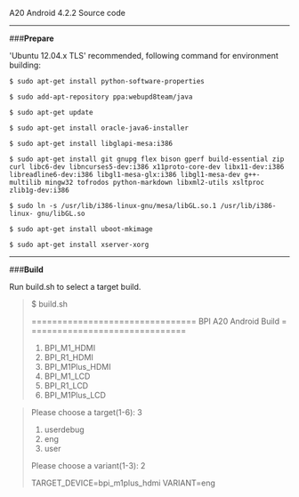  A20 Android 4.2.2 Source code

----------

###**Prepare**

 'Ubuntu 12.04.x TLS' recommended, following command for environment building:

`$ sudo apt-get install python-software-properties`

`$ sudo add-apt-repository ppa:webupd8team/java`

`$ sudo apt-get update`

`$ sudo apt-get install oracle-java6-installer`

`$ sudo apt-get install libglapi-mesa:i386`

`$ sudo apt-get install git gnupg flex bison gperf build-essential zip curl libc6-dev libncurses5-dev:i386 x11proto-core-dev libx11-dev:i386 libreadline6-dev:i386 libgl1-mesa-glx:i386 libgl1-mesa-dev g++-multilib mingw32 tofrodos python-markdown libxml2-utils xsltproc zlib1g-dev:i386`

`$ sudo ln -s /usr/lib/i386-linux-gnu/mesa/libGL.so.1 /usr/lib/i386-linux-
gnu/libGL.so`

`$ sudo apt-get install uboot-mkimage`

`$ sudo apt-get install xserver-xorg`


----------


###**Build**

Run build.sh to select a target build.

> $ build.sh
> 
> ================================
>        BPI A20 Android Build
> = ==============================
> 
> 
> 1. BPI_M1_HDMI
> 2. BPI_R1_HDMI
> 3. BPI_M1Plus_HDMI
> 4. BPI_M1_LCD
> 5. BPI_R1_LCD
> 6. BPI_M1Plus_LCD
	
> Please choose a target(1-6): 3
> 
> 1. userdebug
> 2. eng
> 3. user
>
>Please choose a variant(1-3): 2
> 
> TARGET_DEVICE=bpi_m1plus_hdmi VARIANT=eng







